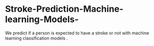 # Stroke-Prediction-Machine-learning-Models-
We predict if a person is expected to have a stroke or not with machine learning classification models .
